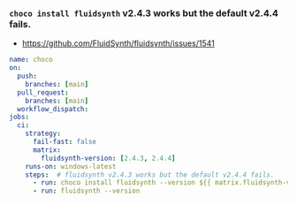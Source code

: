 ### `choco install fluidsynth` v2.4.3 works but the default v2.4.4 fails.
* https://github.com/FluidSynth/fluidsynth/issues/1541
```yaml
name: choco
on:
  push:
    branches: [main]
  pull_request:
    branches: [main]
  workflow_dispatch:
jobs:
  ci:
    strategy:
      fail-fast: false
      matrix:
        fluidsynth-version: [2.4.3, 2.4.4]
    runs-on: windows-latest
    steps:  # fluidsynth v2.4.3 works but the default v2.4.4 fails.
      - run: choco install fluidsynth --version ${{ matrix.fluidsynth-version }}
      - run: fluidsynth --version
```

